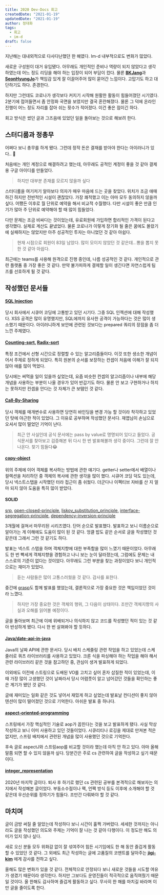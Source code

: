 ```yaml
---
title: 2020 Dev-Docs 회고
createdDate: "2021-01-19"
updatedDate: "2021-01-19"
author: 정대화
tags:
  - 회고
  - im-d
draft: false
---
```


지난해는 대내외적으로 다사다난했던 한 해였다. Im-d 내부적으로도 변화가 많았다.

새로운 구성원이 대거 유입됐다. 아무래도 개인적인 준비나 역량이 되지 않았다고 생각하였는데 어느 정도 리딩을 해야 하는 입장이 되어 부담이 컸다. 물론 [**BKJang**](https://github.com/BKJang)과 [**SeonHyungJo**](https://github.com/SeonHyungJo)가 책임감 있게 잘 이끌어주어 많이 묻어간 느낌이다. 고맙기도 하고 대단하기도 하다. 존경한다.

하지만 그런데도 코로나가 생각보다 커지기 시작해 원활한 활동이 힘들어졌던 시기였다. 2분기에 접어들면서 좀 안정화 국면을 보였지만 결국 혼란해졌다. 물론 그 덕에 온라인 진행이 어느 정도 자리를 잡아 쉬는 횟수가 적어졌다. 이건 좋은 점이긴 하다.

회고 방식은 썼던 글과 그즈음에 있었던 일을 돌아보는 것으로 해보려 한다.

## 스터디룸과 정총무

어쩌다 보니 총무를 하게 됐다. 그런데 정작 돈은 결재를 받아야 한다는 아이러니가 있다.. 🤣

처음에는 개인 계정으로 해결하려고 했는데, 아무래도 공적인 계정이 좋을 것 같아 결제용 구글 아이디를 만들었다.

> 하지만 대부분 존재를 모르지 않을까 싶다

스터디룸을 여기저기 알아보다 의자가 매우 마음에 드는 곳을 찾았다. 위치가 조금 애매하긴 하지만 전반적인 시설이 괜찮았다. 가장 쾌적했고 이는 아마 모두 동의하지 않을까 싶다. 어쨌든 이후로 월 단위로 예약을 해서 비교적 수월했다. 다만 시설이 좋은 만큼 인기가 많아 주 단위로 예약해야 할 때 많이 힘들었다.

다만 문제는 조금 비싸다는 것이었는데, 유료회원에 가입하면 합리적인 가격이 된다고 생각했다. 실제로 계산도 끝냈었다. 물론 코로나가 이렇게 장기화 될 줄은 꿈에도 몰랐기에 실패하지는 않았지만 아주 성공적인 투자는 아니었던 것 같아 아쉽다.

> 현재 시점으로 회원이 83일 남았다. 많이 모이지 않았던 것 같은데...뽕을 뽑지 못한 것 같아 아쉽다.

최근에는 teams를 사용해 원격으로 진행 중인데, 나름 성공적인 것 같다. 개인적으로 관련 플랫폼 중 가장 좋은 것 같다. 만약 불가피하게 결제할 일이 생긴다면 자연스럽게 팀즈를 선호하게 될 것 같다.

## 작성했던 문서들

#### [SQL Injection](https://github.com/Im-D/Dev-Docs/blob/master/Security/SQL_Injection.md)

당시 회사에서 시큐어 코딩에 고통받고 있던 시기다. 그중 SQL 인젝션에 대해 작성했다. XSS 공격은 많이 유명했지만, SQL에까지 유사한 공격이 가능하다는 것은 많이 생소했기 때문이다. 아이러니하게 보안에 관련된 것보다는 prepared 쿼리의 장점을 좀 더 느낀 주제였다.

#### [Counting-sort](https://github.com/Im-D/Dev-Docs/blob/master/CS/Counting-sort.md), [Radix-sort](https://github.com/Im-D/Dev-Docs/blob/master/CS/Radix-sort.md)

특정 조건에서 선형 시간으로 정렬할 수 있는 알고리즘들이다. 이것 또한 생소한 개념이어서 주제로 정하게 되었다. 특히 원본의 순서를 보장하는 컨셉이 처음에 이해가 잘 되지 않아 애를 많이 먹었다.

당시에는 써먹을 일이 있을까 싶었는데, 요즘 비슷한 컨셉의 알고리즘이나 내부에 해당 개념을 사용하는 부분이 나올 경우가 있어 반갑기도 하다. 물론 안 보고 구현하거나 하지는 못하지만 컨셉을 안다는 것 자체가 큰 보탬인 것 같다.

#### [Call-By-Sharing](https://github.com/Im-D/Dev-Docs/blob/master/CS/Call-By-Sharing.md)

당시 객체를 매개변수로 사용하면 당연히 바인딩을 변경 가능 할 것이라 착각하고 있었던 탓에 야근한 적이 있었다. 그 이유로 공부하며 작성했던 문서다. 재엽님이 손님으로 오셔서 많이 떨었던 기억이 난다.

> 최근 안 사실인데 공식 문서에는 pass by value로 명명되어 있다고 들었다. 공식문서를 찾아보고 검증해본 뒤 다시 한 번 발표해볼까 생각 중이다. 그런데 잘 안 나온다. 찾기 힘들다😂

#### [copy-object](https://github.com/im-d-team/Dev-Docs/blob/master/Java/copy-object.md)

위의 주제에 이어 객체를 복사하는 방법에 관한 얘기다. getter나 setter에서 배열이나 컬렉션을 처리하던 중 객체의 복사에 관한 생각을 많이 했다. 시큐어 코딩 덕도 있는데, 당시 넥스트스탭을 시작했던 터라 접근이 좀 쉬웠다. 더군다나 이펙티브 자바를 산 지 얼마 되지 않아 도움을 특히 많이 받았다.

#### SOLID

[srp](https://github.com/im-d-team/Dev-Docs/blob/master/CS/srp.md), [open-closed-principle](https://github.com/im-d-team/Dev-Docs/blob/master/CS/open-closed-principle.md), [liskov_substitution_principle](https://github.com/im-d-team/Dev-Docs/blob/master/CS/liskov_substitution_principle.md), [interface-segregation-principle](https://github.com/im-d-team/Dev-Docs/blob/master/CS/interface-segregation-principle.md), [dependency-inversion-principle](https://github.com/im-d-team/Dev-Docs/blob/master/CS/dependency-inversion-principle.md)

3개월에 걸쳐서 마무리된 시리즈였다. 단어 순으로 발표했다. 발표하고 보니 이름순으로 알아가는 게 이해에도 도움이 많이 된 것 같다. 엉클 밥도 같은 순서로 글을 작성했던 것 같은데 그래서 그런 것 같기도 하다.

발표는 넥스트 스탭을 하며 객체지향에 대한 부족함을 많이 느꼈기 때문이었다. 아무래도 한 번 빡세게 객체지향을 경험하고 나니 보는 눈이 달라졌는데, 그럼에도 문제는 내 스스로의 기준이 없다는 것이었다. 아무래도 그런 부분을 찾는 과정이었다 보니 개인적으로는 재미가 있었다.

> 듣는 사람들은 많이 고통스러웠을 것 같다. 감사를 표한다.

중간에 [grasp](https://github.com/im-d-team/Dev-Docs/blob/master/CS/grasp.md)도 함께 발표를 했었는데, 결론적으로 가장 중요한 것은 책임이었던 것이라 느꼈다.

> 하지만 가장 중요한 것은 객체의 행위, 그 다음이 상태이다. 조만간 객체지향의 사실과 오해를 읽어볼 예정이다.

글을 돌아보며 최근에 이에 위배되거나 의식하지 않고 코드를 작성했던 적이 있는 것 같아 반성하게 됐다. 다시 한 번 살펴봐야 할 듯하다.

#### [Java/date-api-in-java](https://github.com/im-d-team/Dev-Docs/blob/master/Java/date-api-in-java.md)

Java의 날짜 API에 관한 문서다. 당시 배치 스케줄링 관련 작업을 하고 있었는데 스케줄러로 쿼츠 라이브러리를 사용하고 있었다. 크론 식을 파싱해야 하는 작업을 해야 해서 관련 라이브러리 같은 것을 참고하던 중, 관심이 생겨 발표하게 되었다.

이외에도 이전에 스트링으로 도배된 VO를 고치고 싶어 혼자 삽질한 적이 있었는데, 이때 가장 많이 고생했던 것이 날짜라서 당시 어렴풋이 알고 넘어갔던 것들을 확인하는 좋은 계기가 됐던 것 같다.

글에 재미있는 일화 같은 것도 넣어서 재밌게 하고 싶었는데 발표날 컨디션이 좋지 않아 텐션이 많이 떨어졌던 것으로 기억한다. 아쉬운 발표 중 하나다.

#### [aspect-oriented-programming](https://github.com/im-d-team/Dev-Docs/blob/master/CS/aspect-oriented-programming.md)

스프링에서 가장 핵심적인 기술로 aop가 꼽힌다는 것을 보고 발표하게 됐다. 사실 막상 작성하고 보니 이미 사용하고 있던 것들이었다. 시큐리티나 로깅을 제대로 만져본 적은 없지만, 스프링 배치에서 관련된 개념을 많이 사용했던 것으로 기억한다.

후속 글로 aspectJ와 스프링aop를 비교할 것이라 했는데 아직 안 하고 있다. 아마 올해 말쯤 되면 할 수 있지 않을까 싶다. 당분간은 주로 cs 관련하여 글을 작성하고 싶기 때문이다.

#### [integer_representation](https://github.com/im-d-team/Dev-Docs/blob/master/CS/integer_representation.md)

2020년 마지막 글이다. 퇴사 후 하기로 했던 cs 관련된 공부를 본격적으로 해보자는 의지에서 작성해본 글이었다. 부동소수점이나 팩, 언팩 방식 등도 이후에 소개해야 할 것 같은데 우선순위를 정하기가 힘들다. 조만간 다뤄봐야 할 것 같다.

## 마치며

글이 금방 써질 줄 알았는데 작성하다 보니 시간이 훌쩍 가버렸다. 세세한 것까지는 아니라도 글을 작성했던 의도와 주제는 기억이 잘 나는 것 같아 다행이다. 이 정도만 해도 의미가 있지 않나 싶다.

새로 오신 분들 모두 위화감 없이 잘 섞여주어 힘든 시기임에도 한 해 동안 즐겁게 활동할 수 있었던 것 같다. 그 외에도 최근 작성하는 글에 고품질의 코맨트를 달아주는 **[jigi-kim](https://github.com/jigi-kim)** 에게 감사를 전하고 싶다.

올해도 많은 변화가 있을 것 같다. 전체적으로 안정되다 보니 새로운 것들을 시도할 여유가 생겼기 때문이라 생각한다. 하지만 그보다도 운영진들이 적극적으로 움직여줬기 때문일 것이다. 올 한해도 감사하며 즐겁게 활동하고 싶다. 무사히 한 해를 마치길 바라며 이만 글을 줄이도록 한다.
